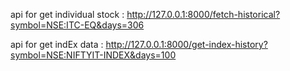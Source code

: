 api for get individual stock : http://127.0.0.1:8000/fetch-historical?symbol=NSE:ITC-EQ&days=306

api for get indEx data : http://127.0.0.1:8000/get-index-history?symbol=NSE:NIFTYIT-INDEX&days=100